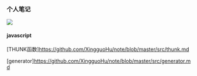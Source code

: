 ### 个人笔记

![](https://pandao.github.io/editor.md/images/logos/editormd-logo-180x180.png)

#### javascript

[THUNK函数]https://github.com/XingguoHu/note/blob/master/src/thunk.md

[generator]https://github.com/XingguoHu/note/blob/master/src/generator.md